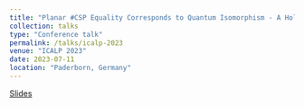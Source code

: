 ```yaml
---
title: "Planar #CSP Equality Corresponds to Quantum Isomorphism - A Holant Viewpoint"
collection: talks
type: "Conference talk"
permalink: /talks/icalp-2023
venue: "ICALP 2023"
date: 2023-07-11
location: "Paderborn, Germany"
---
```

<a href="../files/icalp_2023.pdf"> Slides </a>
